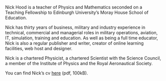 Nick Hood is a teacher of Physics and Mathematics seconded on a Teaching Fellowship to Edinburgh University’s Moray House School of Education.

Nick has thirty years of business, military and industry experience in technical, commercial and managerial roles in military operations, aviation, IT, simulation, training and education. As well as being a full time educator, Nick is also a regular publisher and writer, creator of online learning facilities, web host and designer.

Nick is a chartered Physicist, a chartered Scientist with the Science Council, a member of the Institute of Physics and the Royal Aeronautical Society.

You can find Nick’s cv [here](http://cullaloe.com/cv.pdf) (pdf, 100kB).

